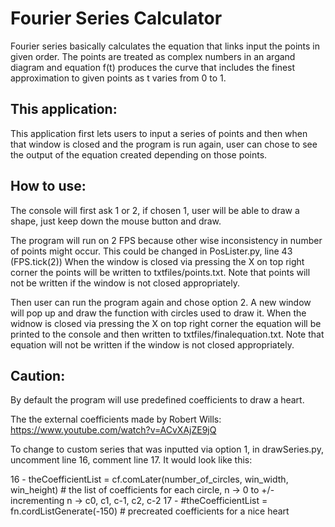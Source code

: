 # Fourier Series Calculator
Fourier series basically calculates the equation that links input the points in given order.
The points are treated as complex numbers in an argand diagram and equation f(t) produces the curve that includes the finest approximation to given points as t varies from 0 to 1.


## This application:
This application first lets users to input a series of points and then when that window is closed and the program is run again, user can chose to see the output of the equation created depending on those points.


## How to use:
The console will first ask 1 or 2,
if chosen 1, user will be able to draw a shape, just keep down the mouse button and draw.

The program will run on 2 FPS because other wise inconsistency in number of points might occur. This could be changed in PosLister.py, line 43 (FPS.tick(2))
When the window is closed via pressing the X on top right corner the points will be written to txtfiles/points.txt.
Note that points will not be written if the window is not closed appropriately.

Then user can run the program again and chose option 2.
A new window will pop up and draw the function with circles used to draw it.
When the widnow is closed via pressing the X on top right corner the equation will be printed to the console and then written to txtfiles/finalequation.txt.
Note that equation will not be written if the window is not closed appropriately.


## Caution:
By default the program will use predefined coefficients to draw a heart.

The the external coefficients made by Robert Wills:
https://www.youtube.com/watch?v=ACvXAjZE9jQ

To change to custom series that was inputted via option 1, in drawSeries.py, uncomment line 16, comment line 17.
It would look like this:

16 - theCoefficientList = cf.comLater(number_of_circles, win_width, win_height)   # the list of coefficients for each circle, n -> 0 to +/- incrementing n    -> c0, c1, c-1, c2, c-2
17 - #theCoefficientList = fn.cordListGenerate(-150) # precreated coefficients for a nice heart
